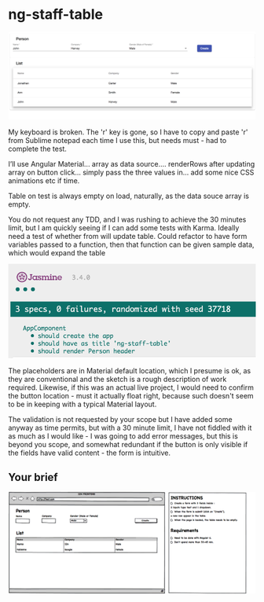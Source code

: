 # ng-staff-table

![actual](./img/i2n-frontend-actual.png) 

My keyboard is broken. The 'r' key is gone, so I have to copy and paste 'r' from Sublime notepad each time I use this, but needs must - had to complete the test.

I’ll use Angular Material... array as data source.... renderRows after updating array on button click... simply pass the three values in... add some nice CSS animations etc if time.  

Table on test is always empty on load, naturally, as the data souce array is empty.

You do not request any TDD, and I was rushing to achieve the 30 minutes limit, but I am quickly seeing if I can add some tests with Karma. Ideally need a test of whether from will update table. Could refactor to have form variables passed to a function, then that function can be given sample data, which would expand the table 

![actual](./img/jasmine.png) 

The placeholders are in Material default location, which I presume is ok, as they are conventional and the sketch is a rough description of work required. Likewise, if this was an actual live project, I would need to confirm the button location - must it actually float right, because such doesn't seem to be in keeping with a typical Material layout.  

The validation is not requested by your scope but I have added some anyway as time permits, but with a 30 minute limit, I have not fiddled with it as much as I would like - I was going to add error messages, but this is beyond you scope, and somewhat redundant if the button is only visible if the fields have valid content - the form is intuitive.

## Your brief  
![brief](./img/i2n-frontend-test.png)   

